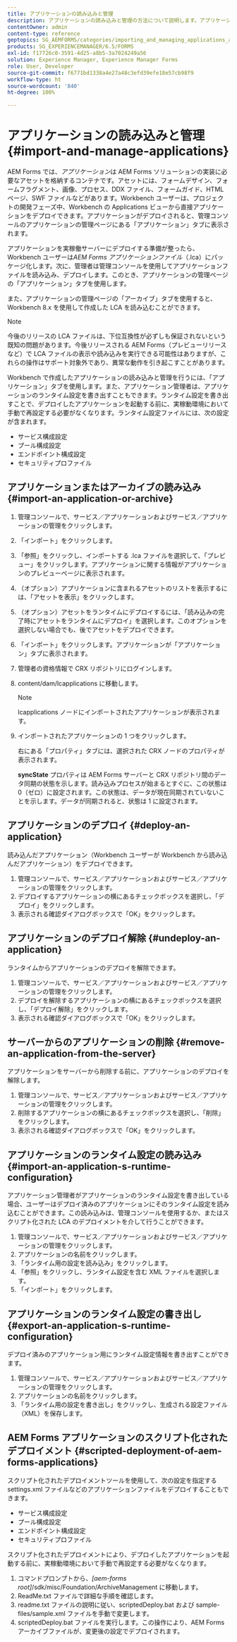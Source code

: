 ```yaml
---
title: アプリケーションの読み込みと管理
description: アプリケーションの読み込みと管理の方法について説明します。アプリケーションは、AEM Forms ソリューションの実装に必要なアセットを格納するコンテナです。
contentOwner: admin
content-type: reference
geptopics: SG_AEMFORMS/categories/importing_and_managing_applications_and_archives
products: SG_EXPERIENCEMANAGER/6.5/FORMS
exl-id: f17726c0-3591-4d25-a8b5-3a7024249a56
solution: Experience Manager, Experience Manager Forms
role: User, Developer
source-git-commit: f6771bd1338a4e27a48c3efd39efe18e57cb98f9
workflow-type: ht
source-wordcount: '840'
ht-degree: 100%

---
```


# アプリケーションの読み込みと管理{#import-and-manage-applications}

AEM Forms では、*アプリケーション*&#x200B;は AEM Forms ソリューションの実装に必要なアセットを格納するコンテナです。アセットには、フォームデザイン、フォームフラグメント、画像、プロセス、DDX ファイル、フォームガイド、HTML ページ、SWF ファイルなどがあります。Workbench ユーザーは、プロジェクトの開発フェーズ中、Workbench の Applications ビューから直接アプリケーションをデプロイできます。アプリケーションがデプロイされると、管理コンソールのアプリケーションの管理ページにある「アプリケーション」タブに表示されます。

アプリケーションを実稼働サーバーにデプロイする準備が整ったら、Workbench ユーザーは&#x200B;*AEM Forms アプリケーションファイル*（.lca）にパッケージ化します。次に、管理者は管理コンソールを使用してアプリケーションファイルを読み込み、デプロイします。このとき、アプリケーションの管理ページの「アプリケーション」タブを使用します。

また、アプリケーションの管理ページの「アーカイブ」タブを使用すると、Workbench 8.x を使用して作成した LCA を読み込むことができます。

>[!NOTE]
>
>今後のリリースの LCA ファイルは、下位互換性が必ずしも保証されないという既知の問題があります。今後リリースされる AEM Forms（プレビューリリースなど）で LCA ファイルの表示や読み込みを実行できる可能性はありますが、これらの操作はサポート対象外であり、異常な動作を引き起こすことがあります。

Workbench で作成したアプリケーションの読み込みと管理を行うには、「アプリケーション」タブを使用します。また、アプリケーション管理者は、アプリケーションのランタイム設定を書き出すこともできます。ランタイム設定を書き出すことで、デプロイしたアプリケーションを起動する前に、実稼動環境において手動で再設定する必要がなくなります。ランタイム設定ファイルには、次の設定が含まれます。

* サービス構成設定
* プール構成設定
* エンドポイント構成設定
* セキュリティプロファイル

## アプリケーションまたはアーカイブの読み込み {#import-an-application-or-archive}

1. 管理コンソールで、サービス／アプリケーションおよびサービス／アプリケーションの管理をクリックします。
1. 「インポート」をクリックします。
1. 「参照」をクリックし、インポートする .lca ファイルを選択して、「プレビュー」をクリックします。アプリケーションに関する情報がアプリケーションのプレビューページに表示されます。
1. （オプション）アプリケーションに含まれるアセットのリストを表示するには、「アセットを表示」をクリックします。
1. （オプション）アセットをランタイムにデプロイするには、「読み込みの完了時にアセットをランタイムにデプロイ」を選択します。このオプションを選択しない場合でも、後でアセットをデプロイできます。
1. 「インポート」をクリックします。アプリケーションが「アプリケーション」タブに表示されます。
1. 管理者の資格情報で CRX リポジトリにログインします。
1. content/dam/lcapplications に移動します。

   >[!NOTE]
   >
   >lcapplications ノードにインポートされたアプリケーションが表示されます。

1. インポートされたアプリケーションの 1 つをクリックします。

   右にある「プロパティ」タブには、選択された CRX ノードのプロパティが表示されます。

   **syncState** プロパティは AEM Forms サーバーと CRX リポジトリ間のデータ同期の状態を示します。読み込みプロセスが始まるとすぐに、この状態は 0（ゼロ）に設定されます。この状態は、データが現在同期されていないことを示します。データが同期されると、状態は 1 に設定されます。

## アプリケーションのデプロイ {#deploy-an-application}

読み込んだアプリケーション（Workbench ユーザーが Workbench から読み込んだアプリケーション）をデプロイできます。

1. 管理コンソールで、サービス／アプリケーションおよびサービス／アプリケーションの管理をクリックします。
1. デプロイするアプリケーションの横にあるチェックボックスを選択し、「デプロイ」をクリックします。
1. 表示される確認ダイアログボックスで「OK」をクリックします。

## アプリケーションのデプロイ解除 {#undeploy-an-application}

ランタイムからアプリケーションのデプロイを解除できます。

1. 管理コンソールで、サービス／アプリケーションおよびサービス／アプリケーションの管理をクリックします。
1. デプロイを解除するアプリケーションの横にあるチェックボックスを選択し、「デプロイ解除」をクリックします。
1. 表示される確認ダイアログボックスで「OK」をクリックします。

## サーバーからのアプリケーションの削除 {#remove-an-application-from-the-server}

アプリケーションをサーバーから削除する前に、アプリケーションのデプロイを解除します。

1. 管理コンソールで、サービス／アプリケーションおよびサービス／アプリケーションの管理をクリックします。
1. 削除するアプリケーションの横にあるチェックボックスを選択し、「削除」をクリックします。
1. 表示される確認ダイアログボックスで「OK」をクリックします。

## アプリケーションのランタイム設定の読み込み {#import-an-application-s-runtime-configuration}

アプリケーション管理者がアプリケーションのランタイム設定を書き出している場合、ユーザーはデプロイ済みのアプリケーションにそのランタイム設定を読み込むことができます。この読み込みは、管理コンソールを使用するか、またはスクリプト化された LCA のデプロイメントを介して行うことができます。

1. 管理コンソールで、サービス／アプリケーションおよびサービス／アプリケーションの管理をクリックします。
1. アプリケーションの名前をクリックします。
1. 「ランタイム用の設定を読み込み」をクリックします。
1. 「参照」をクリックし、ランタイム設定を含む XML ファイルを選択します。
1. 「インポート」をクリックします。

## アプリケーションのランタイム設定の書き出し {#export-an-application-s-runtime-configuration}

デプロイ済みのアプリケーション用にランタイム設定情報を書き出すことができます。

1. 管理コンソールで、サービス／アプリケーションおよびサービス／アプリケーションの管理をクリックします。
1. アプリケーションの名前をクリックします。
1. 「ランタイム用の設定を書き出し」をクリックし、生成される設定ファイル（XML）を保存します。

## AEM Forms アプリケーションのスクリプト化されたデプロイメント {#scripted-deployment-of-aem-forms-applications}

スクリプト化されたデプロイメントツールを使用して、次の設定を指定する settings.xml ファイルなどのアプリケーションファイルをデプロイすることもできます。

* サービス構成設定
* プール構成設定
* エンドポイント構成設定
* セキュリティプロファイル

スクリプト化されたデプロイメントにより、デプロイしたアプリケーションを起動する前に、実稼動環境において手動で再設定する必要がなくなります。

1. コマンドプロンプトから、*[aem-forms root]*/sdk/misc/Foundation/ArchiveManagement に移動します。
1. ReadMe.txt ファイルで詳細な手順を確認します。
1. readme.txt ファイルの説明に従い、scriptedDeploy.bat および sample-files/sample.xml ファイルを手動で変更します。
1. scriptedDeploy.bat ファイルを実行します。この操作により、AEM Forms アーカイブファイルが、変更後の設定でデプロイされます。
